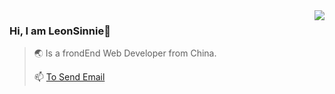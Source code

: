 <img align="right" src="https://github-readme-stats.vercel.app/api?username=LeonSinnie&show_icons=ture&title_color=#065aa5&icon_color=#065aa5&todayistododay&我还在更新20210830 " />

### Hi, I am LeonSinnie👋
>🌏 Is a frondEnd Web Developer from China.
>
>📫 <a href="mailto:sinnie.dai@mail.chiwuu.com.cn">To Send Email</a>
>

